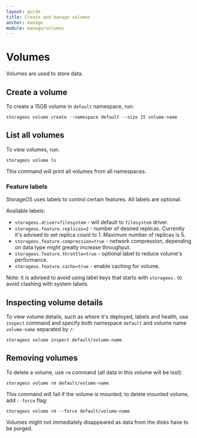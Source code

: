 ```yaml
---
layout: guide
title: Create and manage volumes
anchor: manage
module: manage/volumes
---
```


# Volumes

Volumes are used to store data. 

## Create a volume

To create a 15GB volume in `default` namespace, run:

    storageos volume create --namespace default --size 15 volume-name

## List all volumes    

To view volumes, run:

    storageos volume ls
    
This command will print all volumes from all namespaces. 

### Feature labels

StorageOS uses labels to control certain features. All labels are optional.

Available labels:

* `storageos.driver=filesystem` - will default to `filesystem` driver.
* `storageos.feature.replicas=2` - number of desired replicas. Currently it's advised to set replica count to 1. Maximum number of replicas is 5.
* `storageos.feature.compression=true` - network compression, depending on data type might greatly increase throughput.
* `storageos.feature.throttle=true` - optional label to reduce volume's performance. 
* `storageos.feature.cache=true` - enable caching for volume.

Note: it is advised to avoid using label keys that starts with `storageos.` to avoid clashing with system labels. 

## Inspecting volume details

To view volume details, such as where it's deployed, labels and health, use `inspect` command and specify both namespace `default` and volume name `volume-name` separated by `/`:

    storageos volume inspect default/volume-name

## Removing volumes 

To delete a volume, use `rm` command (all data in this volume will be lost):

    storageos volume rm default/volume-name

This command will fail if the volume is mounted, to delete mounted volume, add `--force` flag:

    storageos volume rm --force default/volume-name     

Volumes might not immediately disappeared as data from the disks have to be purged.